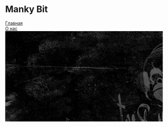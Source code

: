 # Manky Bit
<a href="https://sergey971.github.io/MankyBit/build/index.html">Главная</a>
<br>
<a href="https://sergey971.github.io/MankyBit/build/about.html">О нас</a>
![foo](build/images/fone.png "Monky")




